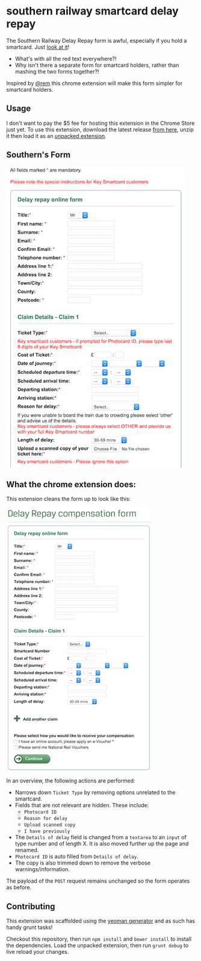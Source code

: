 # southern railway smartcard delay repay

The Southern Railway Delay Repay form is awful, especially if you hold a smartcard.
Just [look at it](https://www.southernrailway.com/your-journey/customer-services/delay-repay/delay-repay-form)!

* What's with all the red text everywhere?!
* Why isn't there a separate form for smartcard holders, rather than mashing the two forms together?!
 
Inspired by [@rem](https://twitter.com/rem/status/592333171578032128) this chrome extension will make this form simpler for smartcard holders.

## Usage
I don't want to pay the $5 fee for hosting this extension in the Chrome Store just yet.
To use this extension, download the latest release [from here](https://github.com/akash1810/southern-railway-smartcard-delay-repay/releases), 
unzip it then load it as an [unpacked extension](https://developer.chrome.com/extensions/getstarted#unpacked).

## Southern's Form
![default form](./southern-form.png)

## What the chrome extension does:
This extension cleans the form up to look like this:

![clean form](./clean.png)

In an overview, the following actions are performed:
  * Narrows down `Ticket Type` by removing options unrelated to the smartcard.
  * Fields that are not relevant are hidden. These include:
    - `Photocard ID`
    - `Reason for delay`
    - `Upload scanned copy`
    - `I have previously`
  * The `Details of delay` field is changed from a `textarea` to an `input` of type number and of length X. It is also moved further up the page and renamed.
  * `Photocard ID` is auto filled from `Details of delay`.
  * The copy is also trimmed down to remove the verbose warnings/information.
  
The payload of the `POST` request remains unchanged so the form operates as before.

## Contributing
This extension was scaffolded using the [yeoman generator](https://github.com/yeoman/generator-chrome-extension) and as such has handy grunt tasks!

Checkout this repository, then run `npm install` and `bower install` to install the dependencies. Load the unpacked extension, then run `grunt debug` to 
live reload your changes.